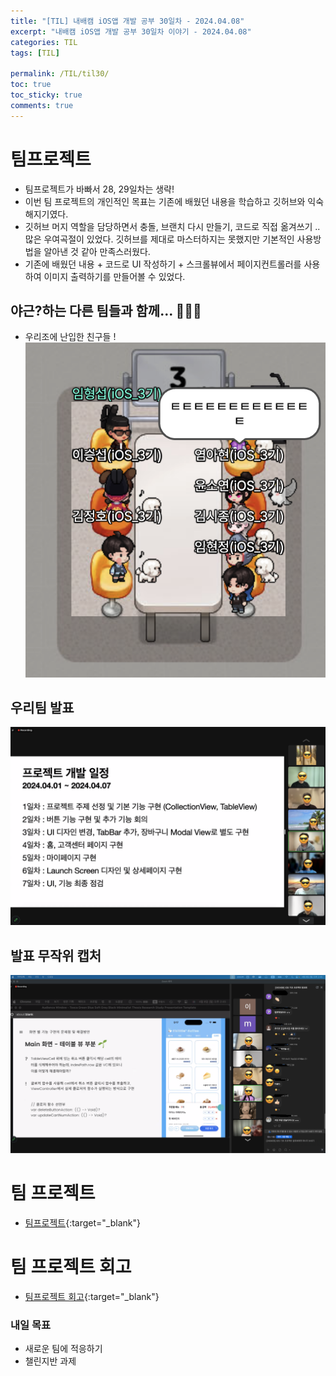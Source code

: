 ```yaml
---
title: "[TIL] 내배캠 iOS앱 개발 공부 30일차 - 2024.04.08"
excerpt: "내배캠 iOS앱 개발 공부 30일차 이야기 - 2024.04.08"
categories: TIL
tags: [TIL]

permalink: /TIL/til30/
toc: true            
toc_sticky: true     
comments: true       
---
```


# 팀프로젝트 
- 팀프로젝트가 바빠서 28, 29일차는 생략! 
- 이번 팀 프로젝트의 개인적인 목표는 기존에 배웠던 내용을 학습하고 깃허브와 익숙해지기였다. 
- 깃허브 머지 역할을 담당하면서 충돌, 브랜치 다시 만들기, 코드로 직접 옮겨쓰기 .. 많은 우여곡절이 있었다. 깃허브를 제대로 마스터하지는 못했지만 기본적인 사용방법을 알아낸 것 같아 만족스러웠다. 
- 기존에 배웠던 내용 + 코드로 UI 작성하기 + 스크롤뷰에서 페이지컨트롤러를 사용하여 이미지 출력하기를 만들어볼 수 있었다. 

## 야근?하는 다른 팀들과 함께... 🧑🏻‍💻  
- 우리조에 난입한 친구들 ! 
![](../../assets/images/categories/til/2024-04-08-til30-1.png)

## 우리팀 발표 
![](../../assets/images/categories/til/2024-04-08-til30-3.png)

## 발표 무작위 캡처 
![](../../assets/images/categories/til/2024-04-08-til30-2.png)
    
# 팀 프로젝트 
- [팀프로젝트](https://limlogging.github.io/sparta/firstTeamProject/){:target="_blank"}

# 팀 프로젝트 회고 
- [팀프로젝트 회고](https://limlogging.github.io/sparta/firstTeamProjectKPT/){:target="_blank"}

### 내일 목표 
- 새로운 팀에 적응하기 
- 챌린지반 과제 